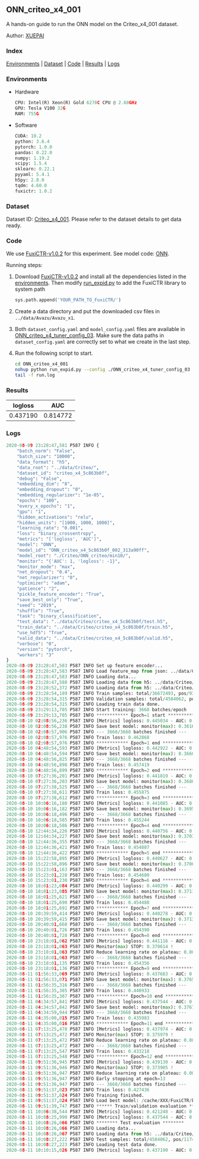 ## ONN_criteo_x4_001

A hands-on guide to run the ONN model on the Criteo_x4_001 dataset.

Author: [XUEPAI](https://github.com/xue-pai)

### Index
[Environments](#Environments) | [Dataset](#Dataset) | [Code](#Code) | [Results](#Results) | [Logs](#Logs)

### Environments
+ Hardware

  ```python
  CPU: Intel(R) Xeon(R) Gold 6278C CPU @ 2.60GHz
  GPU: Tesla V100 32G
  RAM: 755G

  ```

+ Software

  ```python
  CUDA: 10.2
  python: 3.6.4
  pytorch: 1.0.0
  pandas: 0.22.0
  numpy: 1.19.2
  scipy: 1.5.4
  sklearn: 0.22.1
  pyyaml: 5.4.1
  h5py: 2.8.0
  tqdm: 4.60.0
  fuxictr: 1.0.2
  ```

### Dataset
Dataset ID: [Criteo_x4_001](https://github.com/openbenchmark/BARS/blob/master/ctr_prediction/datasets/Criteo/README.md#Criteo_x4_001). Please refer to the dataset details to get data ready.

### Code

We use [FuxiCTR-v1.0.2](fuxictr_url) for this experiment. See model code: [ONN](https://github.com/xue-pai/FuxiCTR/blob/v1.0.2/fuxictr/pytorch/models/ONN.py).

Running steps:

1. Download [FuxiCTR-v1.0.2](fuxictr_url) and install all the dependencies listed in the [environments](#environments). Then modify [run_expid.py](./run_expid.py#L5) to add the FuxiCTR library to system path
    
    ```python
    sys.path.append('YOUR_PATH_TO_FuxiCTR/')
    ```

2. Create a data directory and put the downloaded csv files in `../data/Avazu/Avazu_x1`.

3. Both `dataset_config.yaml` and `model_config.yaml` files are available in [ONN_criteo_x4_tuner_config_03](./ONN_criteo_x4_tuner_config_03). Make sure the data paths in `dataset_config.yaml` are correctly set to what we create in the last step.

4. Run the following script to start.

    ```bash
    cd ONN_criteo_x4_001
    nohup python run_expid.py --config ./ONN_criteo_x4_tuner_config_03 --expid ONN_criteo_x4_002_e3541fe7 --gpu 0 > run.log &
    tail -f run.log
    ```

### Results

| logloss | AUC  |
|:--------------------:|:--------------------:|
| 0.437190 | 0.814772  |


### Logs
```python
2020-08-09 23:28:47,581 P587 INFO {
    "batch_norm": "False",
    "batch_size": "10000",
    "data_format": "h5",
    "data_root": "../data/Criteo/",
    "dataset_id": "criteo_x4_5c863b0f",
    "debug": "False",
    "embedding_dim": "8",
    "embedding_dropout": "0",
    "embedding_regularizer": "1e-05",
    "epochs": "100",
    "every_x_epochs": "1",
    "gpu": "1",
    "hidden_activations": "relu",
    "hidden_units": "[1000, 1000, 1000]",
    "learning_rate": "0.001",
    "loss": "binary_crossentropy",
    "metrics": "['logloss', 'AUC']",
    "model": "ONN",
    "model_id": "ONN_criteo_x4_5c863b0f_002_313a90ff",
    "model_root": "./Criteo/ONN_criteo/min10/",
    "monitor": "{'AUC': 1, 'logloss': -1}",
    "monitor_mode": "max",
    "net_dropout": "0.4",
    "net_regularizer": "0",
    "optimizer": "adam",
    "patience": "2",
    "pickle_feature_encoder": "True",
    "save_best_only": "True",
    "seed": "2019",
    "shuffle": "True",
    "task": "binary_classification",
    "test_data": "../data/Criteo/criteo_x4_5c863b0f/test.h5",
    "train_data": "../data/Criteo/criteo_x4_5c863b0f/train.h5",
    "use_hdf5": "True",
    "valid_data": "../data/Criteo/criteo_x4_5c863b0f/valid.h5",
    "verbose": "0",
    "version": "pytorch",
    "workers": "3"
}
2020-08-09 23:28:47,583 P587 INFO Set up feature encoder...
2020-08-09 23:28:47,583 P587 INFO Load feature_map from json: ../data/Criteo/criteo_x4_5c863b0f/feature_map.json
2020-08-09 23:28:47,583 P587 INFO Loading data...
2020-08-09 23:28:47,588 P587 INFO Loading data from h5: ../data/Criteo/criteo_x4_5c863b0f/train.h5
2020-08-09 23:28:52,372 P587 INFO Loading data from h5: ../data/Criteo/criteo_x4_5c863b0f/valid.h5
2020-08-09 23:28:54,189 P587 INFO Train samples: total/36672493, pos/9396350, neg/27276143, ratio/25.62%
2020-08-09 23:28:54,315 P587 INFO Validation samples: total/4584062, pos/1174544, neg/3409518, ratio/25.62%
2020-08-09 23:28:54,315 P587 INFO Loading train data done.
2020-08-09 23:29:13,705 P587 INFO Start training: 3668 batches/epoch
2020-08-09 23:29:13,705 P587 INFO ************ Epoch=1 start ************
2020-08-10 02:08:56,236 P587 INFO [Metrics] logloss: 0.445034 - AUC: 0.806660
2020-08-10 02:08:56,238 P587 INFO Save best model: monitor(max): 0.361626
2020-08-10 02:08:57,906 P587 INFO --- 3668/3668 batches finished ---
2020-08-10 02:08:57,976 P587 INFO Train loss: 0.462868
2020-08-10 02:08:57,976 P587 INFO ************ Epoch=1 end ************
2020-08-10 04:48:54,593 P587 INFO [Metrics] logloss: 0.442922 - AUC: 0.808947
2020-08-10 04:48:54,594 P587 INFO Save best model: monitor(max): 0.366025
2020-08-10 04:48:56,825 P587 INFO --- 3668/3668 batches finished ---
2020-08-10 04:48:56,898 P587 INFO Train loss: 0.457419
2020-08-10 04:48:56,899 P587 INFO ************ Epoch=2 end ************
2020-08-10 07:27:36,201 P587 INFO [Metrics] logloss: 0.441819 - AUC: 0.809854
2020-08-10 07:27:36,203 P587 INFO Save best model: monitor(max): 0.368035
2020-08-10 07:27:38,525 P587 INFO --- 3668/3668 batches finished ---
2020-08-10 07:27:38,611 P587 INFO Train loss: 0.455875
2020-08-10 07:27:38,612 P587 INFO ************ Epoch=3 end ************
2020-08-10 10:06:16,180 P587 INFO [Metrics] logloss: 0.441085 - AUC: 0.810665
2020-08-10 10:06:16,182 P587 INFO Save best model: monitor(max): 0.369580
2020-08-10 10:06:18,496 P587 INFO --- 3668/3668 batches finished ---
2020-08-10 10:06:18,585 P587 INFO Train loss: 0.455244
2020-08-10 10:06:18,586 P587 INFO ************ Epoch=4 end ************
2020-08-10 12:44:34,226 P587 INFO [Metrics] logloss: 0.440756 - AUC: 0.811154
2020-08-10 12:44:34,227 P587 INFO Save best model: monitor(max): 0.370398
2020-08-10 12:44:36,355 P587 INFO --- 3668/3668 batches finished ---
2020-08-10 12:44:36,421 P587 INFO Train loss: 0.454807
2020-08-10 12:44:36,422 P587 INFO ************ Epoch=5 end ************
2020-08-10 15:22:58,895 P587 INFO [Metrics] logloss: 0.440627 - AUC: 0.811255
2020-08-10 15:22:58,896 P587 INFO Save best model: monitor(max): 0.370628
2020-08-10 15:23:01,163 P587 INFO --- 3668/3668 batches finished ---
2020-08-10 15:23:01,228 P587 INFO Train loss: 0.454600
2020-08-10 15:23:01,230 P587 INFO ************ Epoch=6 end ************
2020-08-10 18:01:23,084 P587 INFO [Metrics] logloss: 0.440299 - AUC: 0.811419
2020-08-10 18:01:23,085 P587 INFO Save best model: monitor(max): 0.371120
2020-08-10 18:01:25,621 P587 INFO --- 3668/3668 batches finished ---
2020-08-10 18:01:25,690 P587 INFO Train loss: 0.454488
2020-08-10 18:01:25,691 P587 INFO ************ Epoch=7 end ************
2020-08-10 20:39:59,414 P587 INFO [Metrics] logloss: 0.440278 - AUC: 0.811594
2020-08-10 20:39:59,415 P587 INFO Save best model: monitor(max): 0.371317
2020-08-10 20:40:01,660 P587 INFO --- 3668/3668 batches finished ---
2020-08-10 20:40:01,726 P587 INFO Train loss: 0.454390
2020-08-10 20:40:01,728 P587 INFO ************ Epoch=8 end ************
2020-08-10 23:18:01,062 P587 INFO [Metrics] logloss: 0.441116 - AUC: 0.811730
2020-08-10 23:18:01,063 P587 INFO Monitor(max) STOP: 0.370614 !
2020-08-10 23:18:01,063 P587 INFO Reduce learning rate on plateau: 0.000100
2020-08-10 23:18:01,063 P587 INFO --- 3668/3668 batches finished ---
2020-08-10 23:18:01,135 P587 INFO Train loss: 0.454356
2020-08-10 23:18:01,136 P587 INFO ************ Epoch=9 end ************
2020-08-11 01:56:33,069 P587 INFO [Metrics] logloss: 0.437683 - AUC: 0.814184
2020-08-11 01:56:33,071 P587 INFO Save best model: monitor(max): 0.376501
2020-08-11 01:56:35,316 P587 INFO --- 3668/3668 batches finished ---
2020-08-11 01:56:35,385 P587 INFO Train loss: 0.440933
2020-08-11 01:56:35,387 P587 INFO ************ Epoch=10 end ************
2020-08-11 04:34:57,841 P587 INFO [Metrics] logloss: 0.437544 - AUC: 0.814328
2020-08-11 04:34:57,842 P587 INFO Save best model: monitor(max): 0.376785
2020-08-11 04:34:59,944 P587 INFO --- 3668/3668 batches finished ---
2020-08-11 04:35:00,015 P587 INFO Train loss: 0.435983
2020-08-11 04:35:00,016 P587 INFO ************ Epoch=11 end ************
2020-08-11 07:13:25,470 P587 INFO [Metrics] logloss: 0.437974 - AUC: 0.813953
2020-08-11 07:13:25,472 P587 INFO Monitor(max) STOP: 0.375979 !
2020-08-11 07:13:25,472 P587 INFO Reduce learning rate on plateau: 0.000010
2020-08-11 07:13:25,472 P587 INFO --- 3668/3668 batches finished ---
2020-08-11 07:13:25,547 P587 INFO Train loss: 0.433218
2020-08-11 07:13:25,548 P587 INFO ************ Epoch=12 end ************
2020-08-11 09:51:36,945 P587 INFO [Metrics] logloss: 0.439130 - AUC: 0.813035
2020-08-11 09:51:36,946 P587 INFO Monitor(max) STOP: 0.373905 !
2020-08-11 09:51:36,947 P587 INFO Reduce learning rate on plateau: 0.000001
2020-08-11 09:51:36,947 P587 INFO Early stopping at epoch=13
2020-08-11 09:51:36,947 P587 INFO --- 3668/3668 batches finished ---
2020-08-11 09:51:37,023 P587 INFO Train loss: 0.427436
2020-08-11 09:51:37,024 P587 INFO Training finished.
2020-08-11 09:51:37,024 P587 INFO Load best model: /cache/XXX/FuxiCTR/benchmarks/Criteo/ONN_criteo/min10/criteo_x4_5c863b0f/ONN_criteo_x4_5c863b0f_002_313a90ff_model.ckpt
2020-08-11 09:51:39,747 P587 INFO ****** Train/validation evaluation ******
2020-08-11 10:06:38,544 P587 INFO [Metrics] logloss: 0.421248 - AUC: 0.832009
2020-08-11 10:08:25,990 P587 INFO [Metrics] logloss: 0.437544 - AUC: 0.814328
2020-08-11 10:08:26,066 P587 INFO ******** Test evaluation ********
2020-08-11 10:08:26,066 P587 INFO Loading data...
2020-08-11 10:08:26,067 P587 INFO Loading data from h5: ../data/Criteo/criteo_x4_5c863b0f/test.h5
2020-08-11 10:08:27,222 P587 INFO Test samples: total/4584062, pos/1174544, neg/3409518, ratio/25.62%
2020-08-11 10:08:27,223 P587 INFO Loading test data done.
2020-08-11 10:10:15,026 P587 INFO [Metrics] logloss: 0.437190 - AUC: 0.814772

```
